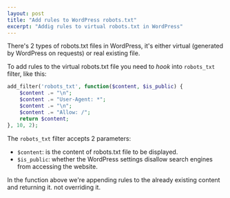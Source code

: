 ```yaml
---
layout: post
title: "Add rules to WordPress robots.txt"
excerpt: "Addig rules to virtual robots.txt in WordPress"
---
```


There's 2 types of robots.txt files in WordPress, it's either virtual (generated by WordPress on requests) or real existing file.

To add rules to the virtual robots.txt file you need to *hook* into `robots_txt` filter, like this: 

```php
add_filter('robots_txt', function($content, $is_public) {
    $content .= "\n";
    $content .= "User-Agent: *";
    $content .= "\n";
    $content .= "Allow: /";
    return $content;
}, 10, 2);
```

The `robots_txt` filter accepts 2 parameters:

- `$content`: is the content of robots.txt file to be displayed.
- `$is_public`: whether the WordPress settings disallow search engines from accessing the website.

In the function above we're appending rules to the already existing content and returning it. not overriding it.
